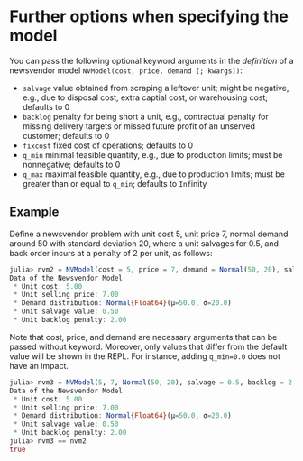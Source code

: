 # Further options when specifying the model

You can pass the following optional keyword arguments in the *definition* of a newsvendor model `NVModel(cost, price, demand [; kwargs])`:

- `salvage` value obtained from scraping a leftover unit; might be negative, e.g., due to disposal cost, extra captial cost, or warehousing cost; defaults to 0
- `backlog` penalty for being short a unit, e.g., contractual penalty for missing delivery targets or missed future profit of an unserved customer; defaults to 0
- `fixcost` fixed cost of operations; defaults to 0
- `q_min` minimal feasible quantity, e.g., due to production limits; must be nonnegative; defaults to 0
- `q_max` maximal feasible quantity, e.g., due to production limits; must be greater than or equal to `q_min`; defaults to `Inf`inity



## Example

Define a newsvendor problem with unit cost 5, unit price 7, normal demand
around 50 with standard deviation 20, where a unit salvages for 0.5, and back order incurs at a penalty of 2 per unit, as follows:

```julia
julia> nvm2 = NVModel(cost = 5, price = 7, demand = Normal(50, 20), salvage = 0.5, backlog = 2)
Data of the Newsvendor Model
 * Unit cost: 5.00
 * Unit selling price: 7.00
 * Demand distribution: Normal{Float64}(μ=50.0, σ=20.0)
 * Unit salvage value: 0.50
 * Unit backlog penalty: 2.00
```

Note that cost, price, and demand are necessary arguments that can be passed without keyword. Moreover, only values that differ from the default value will be shown in the REPL. For instance, adding `q_min=0.0` does not have an impact.

```julia
julia> nvm3 = NVModel(5, 7, Normal(50, 20), salvage = 0.5, backlog = 2, q_min=0.0)
Data of the Newsvendor Model
 * Unit cost: 5.00
 * Unit selling price: 7.00
 * Demand distribution: Normal{Float64}(μ=50.0, σ=20.0)
 * Unit salvage value: 0.50
 * Unit backlog penalty: 2.00
julia> nvm3 == nvm2
true
```